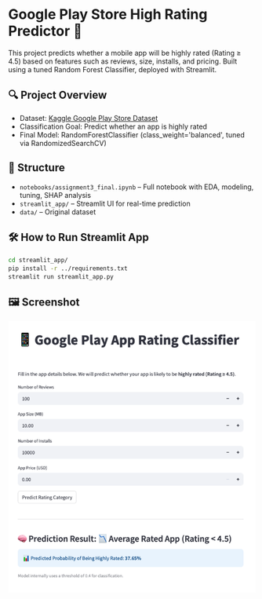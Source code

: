 # Google Play Store High Rating Predictor 🎯

This project predicts whether a mobile app will be highly rated (Rating ≥ 4.5) based on features such as reviews, size, installs, and pricing. Built using a tuned Random Forest Classifier, deployed with Streamlit.

## 🔍 Project Overview
- Dataset: [Kaggle Google Play Store Dataset](https://www.kaggle.com/datasets/lava18/google-play-store-apps)
- Classification Goal: Predict whether an app is highly rated
- Final Model: RandomForestClassifier (class_weight='balanced', tuned via RandomizedSearchCV)

## 📁 Structure
- `notebooks/assignment3_final.ipynb` – Full notebook with EDA, modeling, tuning, SHAP analysis
- `streamlit_app/` – Streamlit UI for real-time prediction
- `data/` – Original dataset

## 🛠 How to Run Streamlit App
```bash
cd streamlit_app/
pip install -r ../requirements.txt
streamlit run streamlit_app.py
```

## 🖼️ Screenshot
![Predictor Page](./image.png)